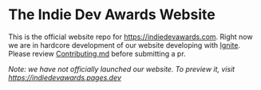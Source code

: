 # The Indie Dev Awards Website

This is the official website repo for https://indiedevawards.com. Right now we are in hardcore development of our website developing with [Ignite](https://github.com/twostraws/Ignite). Please review [Contributing.md](Contributing.md) before submitting a pr.

*Note: we have not officially launched our website. To preview it, visit https://indiedevawards.pages.dev*
